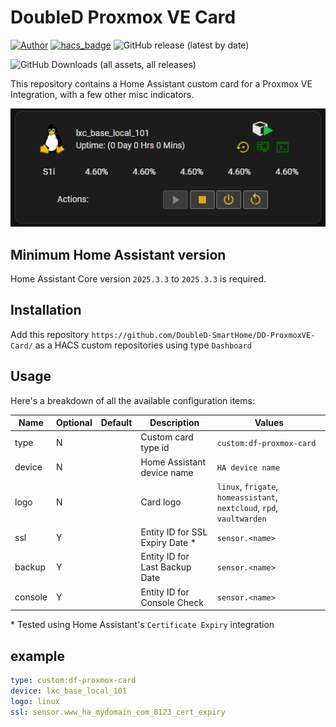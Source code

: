 # DoubleD Proxmox VE Card
[![Author](https://img.shields.io/badge/author-DoubleD--SmartHome-blue)](https://github.com/DoubleD-SmartHome)
[![hacs_badge](https://img.shields.io/badge/HACS-Default-orange.svg)](https://hacs.xyz)
![GitHub release (latest by date)](https://img.shields.io/github/v/release/DoubleD-SmartHome/DD-ProxmoxVE-Card)

![GitHub Downloads (all assets, all releases)](https://img.shields.io/github/downloads/DoubleD-SmartHome/DD-ProxmoxVE-Card/total?)


This repository contains a Home Assistant custom card for a Proxmox VE Integration, with a few other misc indicators. 

![Default](card_1.0.png)

## Minimum Home Assistant version
Home Assistant Core version `2025.3.3` to `2025.3.3` is required.

## Installation

Add this repository `https://github.com/DoubleD-SmartHome/DD-ProxmoxVE-Card/` as a HACS custom repositories using type `Dashboard`

## Usage

Here's a breakdown of all the available configuration items:

| Name          | Optional	| Default	  | Description                            | Values
|---------------|-----------|-----------|----------------------------------------|----------------------------------------------------------------------
| type          | N         |           | Custom card type id                    | `custom:df-proxmox-card`
| device        | N         |           | Home Assistant device name             | `HA device name`
| logo          | N         |           | Card logo                              | `linux`, `frigate`, `homeassistant`, `nextcloud`, `rpd`, `vaultwarden`        
| ssl           | Y         |           | Entity ID for SSL Expiry Date *        | `sensor.<name>`
| backup        | Y         |           | Entity ID for Last Backup Date         | `sensor.<name>`
| console       | Y         |           | Entity ID for Console Check            | `sensor.<name>`

\* Tested using Home Assistant's `Certificate Expiry` integration

## example
```yaml
type: custom:df-proxmox-card
device: lxc_base_local_101
logo: linux
ssl: sensor.www_ha_mydomain_com_8123_cert_expiry
```
